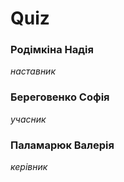 # Quiz
### Родімкіна Надія
_наставник_
### Береговенко Софія
_учасник_
### Паламарюк Валерія
_керівник_
